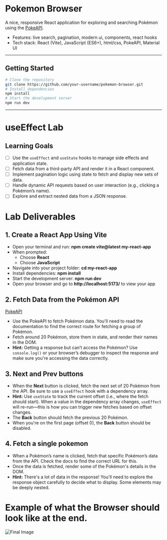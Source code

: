 # Pokemon Browser

A nice, responsive React application for exploring and searching Pokémon using the [PokeAPI](https://pokeapi.co/).

- Features: live search, pagination, modern ui, components, react hooks
- Tech stack: React (Vite), JavaScript (ES6+), html/css, PokeAPI, Material UI

---

## Getting Started

```bash
# Clone the repository
git clone https://github.com/your-username/pokemon-browser.git
# Install dependencies
npm install
# Start the development server
npm run dev
```

---

# useEffect Lab

## Learning Goals

- [ ] Use the `useEffect` and `useState` hooks to manage side effects and application state.
- [ ] Fetch data from a third-party API and render it in a React component.
- [ ] Implement pagination logic using state to fetch and display new sets of data.
- [ ] Handle dynamic API requests based on user interaction (e.g., clicking a Pokémon’s name).
- [ ] Explore and extract nested data from a JSON response.

# Lab Deliverables

## 1. Create a React App Using Vite

- Open your terminal and run: **npm create vite@latest my-react-app**
- When prompted:
  - Choose **React**
  - Choose **JavaScript**
- Navigate into your project folder: **cd my-react-app**
- Install dependencies: **npm install**
- Start the development server: **npm run dev**
- Open your browser and go to **http://localhost:5173/** to view your app

## 2. Fetch Data from the Pokémon API

[PokeAPI](https://pokeapi.co/)

- Use the PokeAPI to fetch Pokémon data. You'll need to read the documentation to find the correct route for fetching a group of Pokémon.
- Fetch around 20 Pokémon, store them in state, and render their names in the DOM.
- **Hint:** Getting a response but can’t access the Pokémon? Use `console.log()` or your browser’s debugger to inspect the response and make sure you're accessing the data correctly.

## 3. Next and Prev buttons

- When the **Next** button is clicked, fetch the next set of 20 Pokémon from the API. Be sure to use a `useEffect` hook with a dependency array.
- **Hint:** Use `useState` to track the current offset (i.e., where the fetch should start). When a value in the dependency array changes, `useEffect` will re-run—this is how you can trigger new fetches based on offset changes.
- The **Back** button should fetch the previous 20 Pokémon.
- When you're on the first page (offset 0), the **Back** button should be disabled.

## 4. Fetch a single pokemon

- When a Pokémon’s name is clicked, fetch that specific Pokémon’s data from the API. Check the docs to find the correct URL for this.
- Once the data is fetched, render some of the Pokémon's details in the DOM.
- **Hint:** There's a lot of data in the response! You'll need to explore the response object carefully to decide what to display. Some elements may be deeply nested.

# Example of what the Browser should look like at the end.

![Final Image](./assets/LabExample.png)
